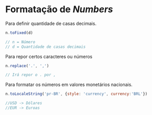 # Formatação de _Numbers_

Para definir quantidade de casas decimais.
```js
n.toFixed(d)

// n = Número
// d = Quantidade de casas decimais
```

Para repor certos caracteres ou números
```js
n.replace('.', ',')

// Irá repor o . por ,
```

Para formatar os números em valores monetários nacionais.
```js
n.toLocaleString('pr-BR', {style: 'currency', currency:'BRL'})

//USD -> Dólares
//EUR -> Euroas
```

